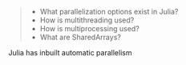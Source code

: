

>* What parallelization options exist in Julia?
>* How is multithreading used? 
>* How is multiprocessing used?
>* What are SharedArrays?

Julia has inbuilt automatic parallelism
